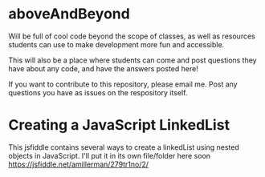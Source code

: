 # aboveAndBeyond
Will be full of cool code beyond the scope of classes, as well as resources students can use to make development more fun and accessible.

This will also be a place where students can come and post questions they have about any code, and have the answers posted here!

If you want to contribute to this repository, please email me. Post any questions you have as issues on the respository itself.


# Creating a JavaScript LinkedList
This jsfiddle contains several ways to create a linkedList using nested objects in JavaScript. I'll put it in its own file/folder here soon
https://jsfiddle.net/amillerman/279tr1no/2/

